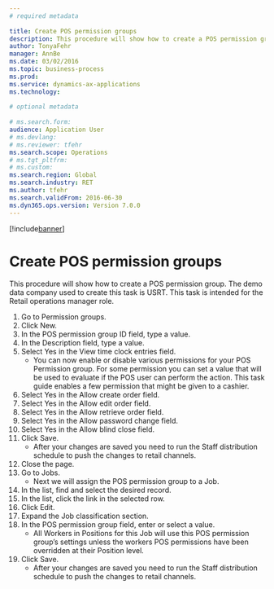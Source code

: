 ```yaml
--- 
# required metadata 
 
title: Create POS permission groups
description: This procedure will show how to create a POS permission group. 
author: TonyaFehr 
manager: AnnBe 
ms.date: 03/02/2016
ms.topic: business-process 
ms.prod:  
ms.service: dynamics-ax-applications 
ms.technology:  
 
# optional metadata 
 
# ms.search.form:   
audience: Application User 
# ms.devlang:  
# ms.reviewer: tfehr 
ms.search.scope: Operations 
# ms.tgt_pltfrm:  
# ms.custom:  
ms.search.region: Global
ms.search.industry: RET
ms.author: tfehr 
ms.search.validFrom: 2016-06-30 
ms.dyn365.ops.version: Version 7.0.0 
---
```


[!include[banner](../includes/task-guide-banner.md)]

# Create POS permission groups

This procedure will show how to create a POS permission group. The demo data company used to create this task is USRT. This task is intended for the Retail operations manager role.

1. Go to Permission groups.
2. Click New.
3. In the POS permission group ID field, type a value.
4. In the Description field, type a value.
5. Select Yes in the View time clock entries field.
    * You can now enable or disable various permissions for your POS Permission group. For some permission you can set a value that will be used to evaluate if the POS user can perform the action.  This task guide enables a few permission that might be given to a cashier.  
6. Select Yes in the Allow create order field.
7. Select Yes in the Allow edit order field.
8. Select Yes in the Allow retrieve order field.
9. Select Yes in the Allow password change field.
10. Select Yes in the Allow blind close field.
11. Click Save.
    * After your changes are saved you need to run the Staff distribution schedule to push the changes to retail channels.  
12. Close the page.
13. Go to Jobs.
    * Next we will assign the POS permission group to a Job.  
14. In the list, find and select the desired record.
15. In the list, click the link in the selected row.
16. Click Edit.
17. Expand the Job classification section.
18. In the POS permission group field, enter or select a value.
    * All Workers in Positions for this Job will use this POS permission group’s settings unless the workers POS permissions have been overridden at their Position level.  
19. Click Save.
    * After your changes are saved you need to run the Staff distribution schedule to push the changes to retail channels.  

